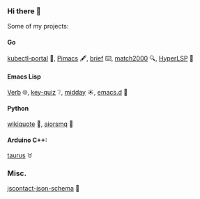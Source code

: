### Hi there 👋

Some of my projects:

#### Go
[kubectl-portal](https://github.com/federicotdn/kubectl-portal) 🚪, [Pimacs](https://github.com/federicotdn/pimacs) 🖋️, [brief](https://github.com/federicotdn/brief) ⌨️, [match2000](https://github.com/federicotdn/match2000) 🔍, [HyperLSP](https://github.com/federicotdn/hyperlsp) 📑

#### Emacs Lisp
[Verb](https://github.com/federicotdn/verb) 🌐, [key-quiz](https://github.com/federicotdn/key-quiz) ❔, [midday](https://github.com/federicotdn/midday) ☀️, [emacs.d](https://github.com/federicotdn/emacs.d) 💯

#### Python
[wikiquote](https://github.com/federicotdn/wikiquote) 💬, [aiorsmq](https://github.com/federicotdn/aiorsmq) 📘

#### Arduino C++:
[taurus](https://github.com/federicotdn/taurus) ♉

### Misc.
[jscontact-json-schema](https://github.com/federicotdn/jscontact-json-schema) 📑
